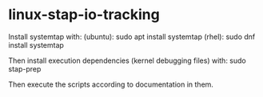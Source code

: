 # linux-stap-io-tracking

Install systemtap with:
(ubuntu): sudo apt install systemtap
(rhel): sudo dnf install systemtap


Then install execution dependencies (kernel debugging files) with:
sudo stap-prep

Then execute the scripts according to documentation in them.